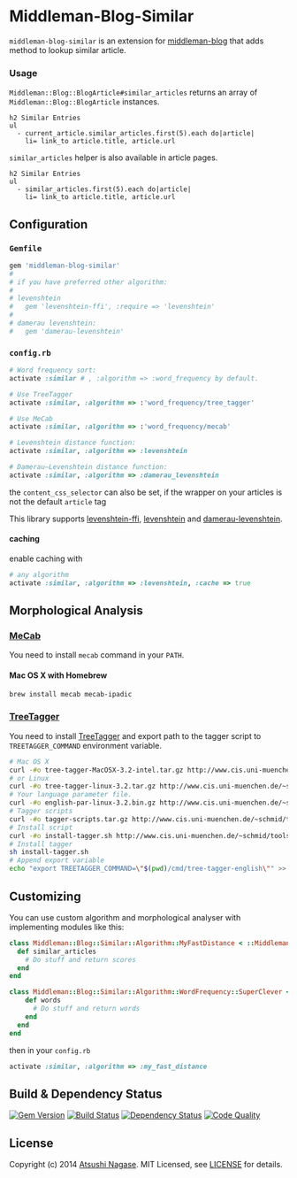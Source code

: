Middleman-Blog-Similar
======================

`middleman-blog-similar` is an extension for [middleman-blog] that adds method to lookup similar article.

### Usage

`Middleman::Blog::BlogArticle#similar_articles` returns an array of `Middleman::Blog::BlogArticle` instances.

```slim
h2 Similar Entries
ul
  - current_article.similar_articles.first(5).each do|article|
    li= link_to article.title, article.url
```

`similar_articles` helper is also available in article pages.

```slim
h2 Similar Entries
ul
  - similar_articles.first(5).each do|article|
    li= link_to article.title, article.url
```

Configuration
-------------

### `Gemfile`

```ruby
gem 'middleman-blog-similar'
#
# if you have preferred other algorithm:
#
# levenshtein
#   gem 'levenshtein-ffi', :require => 'levenshtein'
#
# damerau levenshtein:
#   gem 'damerau-levenshtein'
```

### `config.rb`

```ruby
# Word frequency sort:
activate :similar # , :algorithm => :word_frequency by default.

# Use TreeTagger
activate :similar, :algorithm => :'word_frequency/tree_tagger'

# Use MeCab
activate :similar, :algorithm => :'word_frequency/mecab'

# Levenshtein distance function:
activate :similar, :algorithm => :levenshtein

# Damerau–Levenshtein distance function:
activate :similar, :algorithm => :damerau_levenshtein
```

the `content_css_selector` can also be set, if the wrapper on your articles is not the default `article` tag

This library supports [levenshtein-ffi], [levenshtein] and [damerau-levenshtein].

#### caching

enable caching with

```ruby
# any algorithm
activate :similar, :algorithm => :levenshtein, :cache => true
```


## Morphological Analysis

### [MeCab]

You need to install `mecab` command in your `PATH`.

#### Mac OS X with Homebrew

```bash
brew install mecab mecab-ipadic
```

### [TreeTagger]

You need to install [TreeTagger] and export path to the tagger script to `TREETAGGER_COMMAND` environment variable.

```bash
# Mac OS X
curl -#o tree-tagger-MacOSX-3.2-intel.tar.gz http://www.cis.uni-muenchen.de/~schmid/tools/TreeTagger/data/tree-tagger-MacOSX-3.2-intel.tar.gz
# or Linux
curl -#o tree-tagger-linux-3.2.tar.gz http://www.cis.uni-muenchen.de/~schmid/tools/TreeTagger/data/tree-tagger-linux-3.2.tar.gz
# Your language parameter file.
curl -#o english-par-linux-3.2.bin.gz http://www.cis.uni-muenchen.de/~schmid/tools/TreeTagger/data/english-par-linux-3.2.bin.gz
# Tagger scripts
curl -#o tagger-scripts.tar.gz http://www.cis.uni-muenchen.de/~schmid/tools/TreeTagger/data/tagger-scripts.tar.gz
# Install script
curl -#o install-tagger.sh http://www.cis.uni-muenchen.de/~schmid/tools/TreeTagger/data/install-tagger.sh
# Install tagger
sh install-tagger.sh
# Append export variable
echo "export TREETAGGER_COMMAND=\"$(pwd)/cmd/tree-tagger-english\"" >> ~/.bash_profile
```

## Customizing

You can use custom algorithm and morphological analyser with implementing modules like this:

```ruby
class Middleman::Blog::Similar::Algorithm::MyFastDistance < ::Middleman::Blog::Similar::Algorithm
  def similar_articles
    # Do stuff and return scores
  end
end
```

```ruby
class Middleman::Blog::Similar::Algorithm::WordFrequency::SuperClever < ::Middleman::Blog::Similar::Algorithm
    def words
      # Do stuff and return words
    end
  end
end
```

then in your `config.rb`

```ruby
activate :similar, :algorithm => :my_fast_distance
```

Build & Dependency Status
-------------------------

[![Gem Version](https://badge.fury.io/rb/middleman-blog-similar.png)][gem]
[![Build Status](https://travis-ci.org/ngs/middleman-blog-similar.svg?branch=master)][travis]
[![Dependency Status](https://gemnasium.com/ngs/middleman-blog-similar.png?travis)][gemnasium]
[![Code Quality](https://codeclimate.com/github/ngs/middleman-blog-similar.png)][codeclimate]

License
-------

Copyright (c) 2014 [Atsushi Nagase]. MIT Licensed, see [LICENSE] for details.

[middleman]: http://middlemanapp.com
[middleman-blog]: https://github.com/middleman/middleman-blog
[gem]: https://rubygems.org/gems/middleman-blog-similar
[travis]: http://travis-ci.org/ngs/middleman-blog-similar
[gemnasium]: https://gemnasium.com/ngs/middleman-blog-similar
[codeclimate]: https://codeclimate.com/github/ngs/middleman-blog-similar
[LICENSE]: https://github.com/ngs/middleman-blog-similar/blob/master/LICENSE.md
[Atsushi Nagase]: http://ngs.io/
[levenshtein-ffi]: https://github.com/dbalatero/levenshtein-ffi
[levenshtein]: https://github.com/schuyler/levenshtein
[damerau-levenshtein]: https://github.com/GlobalNamesArchitecture/damerau-levenshtein
[TreeTagger]: http://www.cis.uni-muenchen.de/~schmid/tools/TreeTagger/
[MeCab]: http://mecab.googlecode.com/svn/trunk/mecab/doc/index.html

